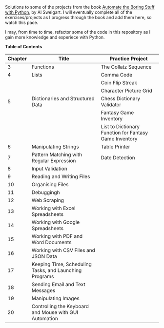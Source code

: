 Solutions to some of the projects from the book <a href="https://automatetheboringstuff.com/">Automate the Boring Stuff with Python</a>, by Al Sweigart.  I will eventually complete all of the exercises/projects as I progress through the book and add them here, so watch this pace.

I may, from time to time, refactor some of the code in this repository as I gain more knowledge and experiece with Python.

**Table of Contents**

| **Chapter** 	| **Title**                                              	| **Practice Project**                                   	|
|-------------	|--------------------------------------------------------	|--------------------------------------------------------	|
| 3           	| Functions                                              	| The Collatz Sequence                                   	|
| 4           	| Lists                                                  	| Comma Code                                             	|
|             	|                                                        	| Coin Flip Streak                                       	|
|             	|                                                        	| Character Picture Grid                                 	|
| 5           	| Dictionaries and Structured Data                       	| Chess Dictionary Validator                             	|
|             	|                                                        	| Fantasy Game Inventory                                 	|
|             	|                                                        	| List to Dictionary Function for Fantasy Game Inventory 	|
| 6           	| Manipulating Strings                                   	| Table Printer                                          	|
| 7           	| Pattern Matching with Regular Expression               	| Date Detection                                         	|
| 8           	| Input Validation                                       	|                                                        	|
| 9           	| Reading and Writing Files                              	|                                                        	|
| 10          	| Organising Files                                       	|                                                        	|
| 11          	| Debuggingh                                             	|                                                        	|
| 12          	| Web Scraping                                           	|                                                        	|
| 13          	| Working with Excel Spreadsheets                        	|                                                        	|
| 14          	| Working with Google Spreadsheets                       	|                                                        	|
| 15          	| Working with PDF and Word Documents                    	|                                                        	|
| 16          	| Working with CSV Files and JSON Data                   	|                                                        	|
| 17          	| Keeping Time, Scheduling Tasks, and Launching Programs 	|                                                        	|
| 18          	| Sending Email and Text Messages                        	|                                                        	|
| 19          	| Manipulating Images                                    	|                                                        	|
| 20          	| Controlling the Keyboard and Mouse with GUI Automation 	|                                                        	|
